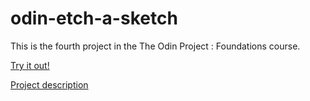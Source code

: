 # odin-etch-a-sketch

 This is the fourth project in the The Odin Project : Foundations course. 
 
 [Try it out!](https://semplicita.github.io/odin-etch-a-sketch/)
 
 [Project description](https://www.theodinproject.com/lessons/foundations-etch-a-sketch)
